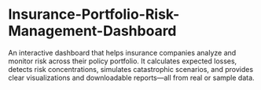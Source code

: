 # Insurance-Portfolio-Risk-Management-Dashboard
An interactive dashboard that helps insurance companies analyze and monitor risk across their policy portfolio. It calculates expected losses, detects risk concentrations, simulates catastrophic scenarios, and provides clear visualizations and downloadable reports—all from real or sample data.
